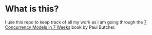 # What is this?

I use this repo to keep track of all my work as I am going through the [7
Concurrency Models in 7 Weeks](http://amzn.to/22xVvdB) book by Paul Butcher.
